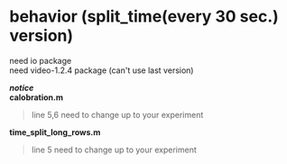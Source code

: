# behavior (split_time(every 30 sec.) version)
need io package  
need video-1.2.4 package (can't use last version)  

***notice***  
**calobration.m**  
> line 5,6 need to change up to your experiment  

**time_split_long_rows.m**  
> line 5 need to change up to your experiment

   
